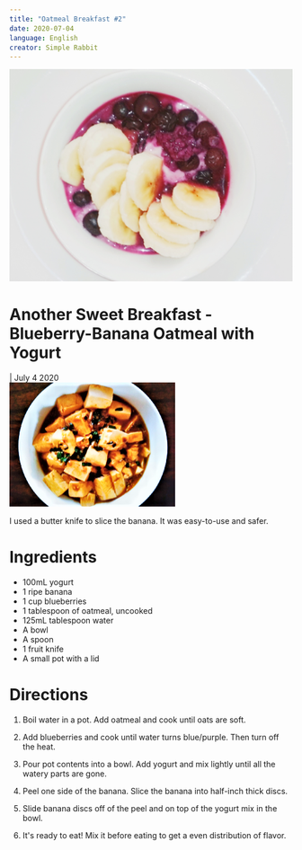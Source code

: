 ```yaml
---
title: "Oatmeal Breakfast #2"
date: 2020-07-04
language: English
creator: Simple Rabbit
---
```


<link rel="stylesheet" type="text/css" media="all" href="post-index.css" />

<div class ="postBanner">
  <img src="/../../../images/posts/breakfast2.jpg" alt="Yogurt Oatmeal: Blueberry-Banana>
  <div class ="postTitle">
     <h1>Another Sweet Breakfast - Blueberry-Banana Oatmeal with Yogurt</h1>
     <h0> | July 4 2020</h0>
  </div>
</div>
               
<div class="rabbitComment">
  <img src="/../../../images/_posts/tofu_1.png" alt="Tofu">
  <p>I used a butter knife to slice the banana. It was easy-to-use and safer.</p>
</div>

# Ingredients
* 100mL yogurt
* 1 ripe banana
* 1 cup blueberries
* 1 tablespoon of oatmeal, uncooked
* 125mL tablespoon water
* A bowl
* A spoon
* 1 fruit knife
* A small pot with a lid

# Directions
1. Boil water in a pot. Add oatmeal and cook until oats are soft. 

2. Add blueberries and cook until water turns blue/purple. Then turn off the heat.

2. Pour pot contents into a bowl. Add yogurt and mix lightly until all the watery parts are gone.

3. Peel one side of the banana. Slice the banana into half-inch thick discs.

4. Slide banana discs off of the peel and on top of the yogurt mix in the bowl.

6. It's ready to eat! Mix it before eating to get a even distribution of flavor.
